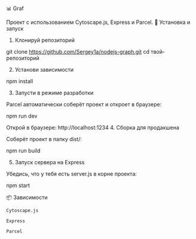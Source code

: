 📊 Graf

Проект с использованием Cytoscape.js, Express и Parcel.
🚀 Установка и запуск
1. Клонируй репозиторий

git clone https://github.com/Sergey1a/nodejs-graph.git
cd твой-репозиторий

2. Установи зависимости

npm install

3. Запусти в режиме разработки

Parcel автоматически соберёт проект и откроет в браузере:

npm run dev

Открой в браузере: http://localhost:1234
4. Сборка для продакшена

Соберёт проект в папку dist/:

npm run build

5. Запуск сервера на Express

Убедись, что у тебя есть server.js в корне проекта:

npm start

📦 Зависимости

    Cytoscape.js

    Express

    Parcel